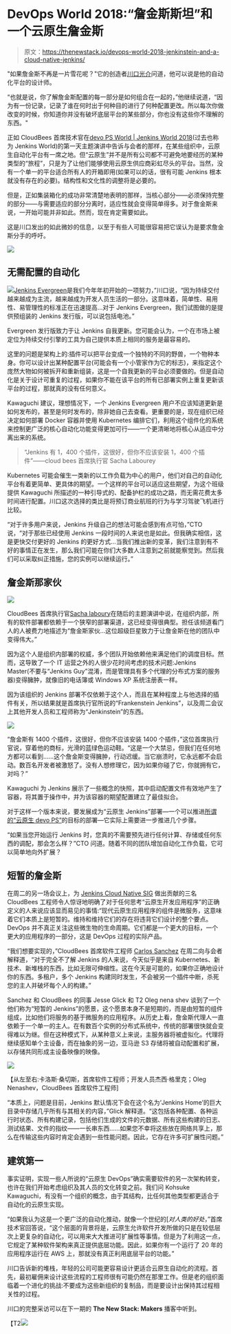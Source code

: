 # DevOps World 2018:“詹金斯斯坦”和一个云原生詹金斯

> 原文：<https://thenewstack.io/devops-world-2018-jenkinstein-and-a-cloud-native-jenkins/>

"如果詹金斯不再是一片雪花呢？"它的创造者[川口光介](http://kohsuke.org/)问道，他可以说是他的自动化平台的设计师。

“也就是说，你了解詹金斯配置的每一部分是如何组合在一起的，”他继续说道，“因为有一份记录，记录了谁在何时出于何种目的进行了何种配置更改。所以每次你做改变的时候，你知道你并没有破坏底层平台的某些部分，你也没有这些你不理解的东西。"

正如 CloudBees 首席技术官在[devo PS World | Jenkins World 2018](https://www.cloudbees.com/devops-world)(过去也称为 Jenkins World)的第一天主题演讲中告诉与会者的那样，在某些组织中，云原生自动化平台有一席之地。但“云原生”并不是所有公司都不可避免地要经历的某种类型的“旅程”，只是为了让他们能够使用云原生供应商彩虹尽头的平台。当然，没有一个单一的平台适合所有人的开箱即用(如果可以的话，很有可能 Jenkins 根本就没有存在的必要)。结构性和文化性的调整将是必要的。

但是，正如集装箱化的成功非常清楚地表明的那样，当核心部分——必须保持完整的部分——与需要适应的部分分离时，适应性就会变得简单得多。对于詹金斯来说，一开始可能并非如此。然而，现在肯定需要如此。

这是川口发出的如此微妙的信息，以至于有些人可能很容易把它误认为是要求詹金斯分手的呼吁。

[![](img/4833c715abbbdd1dc40e791a73fa6a5d.png)](https://cdn.thenewstack.io/media/2018/09/b8729ddc-180918-devops-world-day-1-01-kohsuke-kawaguchi.jpg)

## 无需配置的自动化

[![](img/af00baa214f40ba6861c6e41f9595b75.png)](https://cdn.thenewstack.io/media/2018/09/30704275-180918-devops-world-day-1-02-kohsuke-kawaguchi.jpg)[Jenkins Evergreen](https://github.com/jenkins-infra/evergreen)是我们今年年初开始的一项努力，”川口说，“因为持续交付越来越成为主流，越来越成为开发人员生活的一部分。这意味着，简单性、易用性、易管理性的标准正在迅速提高…对于 Jenkins Evergreen，我们试图做的是提供预组装的 Jenkins 发行版，可以说包括电池。”

Evergreen 发行版致力于让 Jenkins 自我更新。您可能会认为，一个在市场上被定位为持续交付引擎的工具为自己提供本质上相同的服务是最容易的。

这里的问题是架构上的:插件可以把平台变成一个独特的不同的野兽，一个物种本身。你可以设计出某种配置平台(可能会有一个小管家作为它的标志)，来指定这个庞然大物如何被拆开和重新组装，这是一个自我更新的平台必须要做的。但是自动化是关于设计可重复的过程，如果你不能在该平台的所有已部署实例上重复更新该平台的过程，那就真的没有任何意义。

Kawaguchi 建议，理想情况下，一个 Jenkins Evergreen 用户不应该知道更新是如何发布的，甚至是何时发布的，除非她自己去查看。更重要的是，现在组织已经决定如何部署 Docker 容器并使用 Kubernetes 编排它们，利用这个组件化的系统来控制更广泛的核心自动化功能变得更加可行——一个更清晰地将核心从适应中分离出来的系统。

> “Jenkins 有 1，400 个插件，这很好，但你不应该安装 1，400 个插件”——cloud bees 首席执行官 Sacha Labourey

Kubernetes 可能会催生一类新的以工作负载为中心的用户，他们对自己的自动化平台有着更简单、更具体的期望。一个这样的平台可以适应这些期望，为这个班级提供 Kawaguchi 所描述的一种引导式的、配备护栏的成功之路，而无需花费太多时间进行配置。川口这次选择的类比是将预订商业航班的行为与学习驾驶飞机进行比较。

“对于许多用户来说，Jenkins 升级自己的想法可能会感到有点可怕，”CTO 说，“对于那些已经使用 Jenkins 一段时间的人来说也是如此。但我确实相信，这是更快交付更好的 Jenkins 的更好方式…当我们推出新的变革，我们注意到有不好的事情正在发生，那么我们可能在你们大多数人注意到之前就能察觉到。然后我们可以采取纠正措施，您的实例可以继续运行。”

## 詹金斯那家伙

[![](img/e0aba1026cd19dcfe2e90fc79784f6c2.png)](https://cdn.thenewstack.io/media/2018/09/310a5a47-180918-devops-world-day-1-03-sacha-labourey.jpg)

CloudBees 首席执行官[Sacha laboury](https://twitter.com/SachaLabourey)在随后的主题演讲中说，在组织内部，所有的软件部署都依赖于一个狭窄的部署渠道，这已经变得很典型。担任该频道看门人的人被费力地描述为“詹金斯家伙…这位超级巨星致力于让詹金斯在他的团队中变得伟大。”

因为这个人是组织内部署的权威，多个团队开始依赖他来满足他们的调度目标。然而，这导致了一个 IT 运营之外的人很少花时间考虑的技术问题:Jenkins Master(不要与“Jenkins Guy”混淆，而是管理具有多个代理的分布式方案的服务器)变得臃肿，就像旧的电话簿或 Windows XP 系统注册表一样。

因为该组织的 Jenkins 部署不仅依赖于这个人，而且在某种程度上与他选择的插件有关，所以结果就是首席执行官所说的“Frankenstein Jenkins”，以及周二会议上其他开发人员和工程师称为“Jenkinstein”的东西。

[![](img/9de072f33f6620fd1c38439f46e482bf.png)](https://cdn.thenewstack.io/media/2018/09/0ef9cc8f-180918-devops-world-day-1-04-sacha-labourey.jpg)

“詹金斯有 1400 个插件，这很好，但你不应该安装 1400 个插件，”这位首席执行官说，穿着他的商标，光滑的蓝绿色运动鞋。“这是一个大禁忌，但我们在任何地方都可以看到……这个詹金斯变得臃肿，行动迟缓。当它崩溃时，它永远都不会启动。数百名开发者被激怒了。没有人想修理它，因为如果你碰了它，你就拥有它，对吗？”

Kawaguchi 为 Jenkins 展示了一些概念的快照，其中启动配置文件有效地产生了容器，将其置于操作中，并为该容器的期望配置建立了最佳拟合。

对于这样一个版本来说，要发展成为“云原生 Jenkins”部署—一个可以推进[所谓的“云原生 devo PS”](https://thenewstack.io/7-promises-and-potential-pitfalls-in-adopting-a-cloud-native-approach-to-devops/)的目标的部署—它实际上需要进一步推进几个步骤。

“如果当您开始运行 Jenkins 时，您真的不需要预先进行任何计算、存储或任何东西的调配，那会怎么样？”CTO 问道。随着不同的团队增加自动化工作负载，它可以简单地向外扩展？

## 短暂的詹金斯

在周二的另一场会议上，为 [Jenkins Cloud Native SIG](https://jenkins.io/blog/2018/07/30/introducing-cloud-native-sig/) 做出贡献的三名 CloudBees 工程师令人惊讶地明确了对于任何思考“云原生开发应用程序”的正确定义的人来说应该显而易见的事情:“现代云原生应用程序的组件是微服务，这意味着它们本质上是短暂的。维持和维持它们的存在将违背它们设计的整个要点。DevOps 并不真正关注这些微生物的生命周期。它们都是一个更大的目标，一个更大的应用程序的一部分，这是 DevOps 过程的实际产品。

“我们想要实现的，”CloudBees 首席软件工程师 [Carlos Sanchez](https://github.com/carlossg) 在周二向与会者解释道，“对于完全不了解 Jenkins 的人来说，今天似乎是来自 Kubernetes、新技术、新堆栈的东西，比如无限可伸缩性。这在今天是可能的，如果你正确地设计你的东西。多租户，多个 Jenkins 构建同时发生，不会被另一个插件中断，杀死您的主人并破坏每个人的构建。”

Sanchez 和 CloudBees 的同事 Jesse Glick 和 T2 Oleg nena shev 谈到了一个他们称为“短暂的 Jenkins”的愿景，这个愿景本身不是短期的，而是由短暂的组件组成，比如他们将服务的基于微服务的应用程序。从历史上看，詹金斯代理人一直依赖于一个单一的主人。在有数百个实例的分布式系统中，传统的部署很快就会变得难以为继。但在这种模式下，从某种意义上来说，主服务器将被虚拟化。代理将继续感知单个主设备，而在抽象的另一边，亚马逊 S3 存储将被自动配置和扩展，以存储共同形成主设备映像的映像。

[![](img/6e235bd4f10cf9de2ed594c535c18bf8.png)](https://cdn.thenewstack.io/media/2018/09/97ba7958-180918-devops-world-day-1-05-cloud-native-sig-trio.jpg)

【从左至右:卡洛斯·桑切斯，首席软件工程师；开发人员杰西·格里克；Oleg Nenashev，CloudBees 首席软件工程师]

“本质上，问题是目前，Jenkins 默认情况下会在这个名为‘Jenkins Home’的巨大目录中存储几乎所有与其相关的内容，”Glick 解释道。“这包括各种配置、各种运行时状态、所有构建记录，包括他们生成的文件的元数据、所有这些构建的日志、测试结果、文件的指纹——一长串东西……如果您不幸将这些放在网络共享上，那么在传输这些内容时肯定会遇到一些性能问题。因此，它存在许多可扩展性问题。”

## 建筑第一

事实证明，实现一些人所说的“云原生 DevOps”确实需要软件的另一次架构转变，也许在我们开始考虑组织及其人员的文化转变之前。我们问 Kohsuke Kawaguchi，有没有一个组织的概念，由于其结构，比任何其他类型都更适合于自动化的云原生实现。

“如果我认为这是一个更广泛的自动化推动，就像一个世纪的[*对人类的好处*，”首席技术官回答说，“这个层面的背景将是，云原生允许软件开发所做的只是在较低层次上更复杂的自动化，可以用来大大推进可扩展性等事情。但是为了利用这一点，它规定了某种软件架构来真正提供底层功能。因此，如果你有一个运行了 20 年的应用程序运行在 AWS 上，那就没有真正利用底层平台的功能。”

川口告诉新的堆栈，年轻的公司可能更容易设计更适合云原生自动化的流程。首先，最初雇佣来设计这些流程的工程师很有可能仍然在那里工作。但是老的组织面临着一个进化的挑战:不要成为这些新组织的复制品，而是要设计出保持其过程相关性的过程。

川口的完整采访可以在下一期的 **The New Stack: Makers** 播客中听到。

【T2![](img/35b856161ac8b8b92bc26ad91845a776.png)

<svg xmlns:xlink="http://www.w3.org/1999/xlink" viewBox="0 0 68 31" version="1.1"><title>Group</title> <desc>Created with Sketch.</desc></svg>